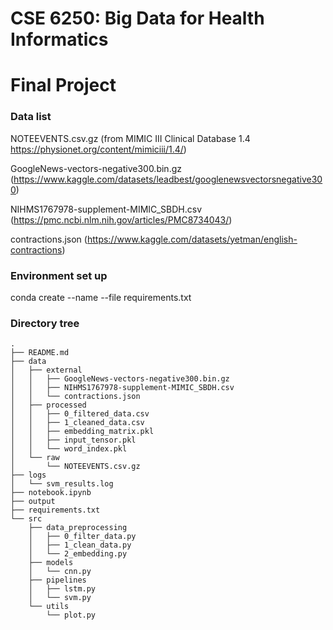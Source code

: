 # CSE 6250: Big Data for Health Informatics 

# Final Project

### Data list

NOTEEVENTS.csv.gz (from MIMIC III Clinical Database 1.4 https://physionet.org/content/mimiciii/1.4/)

GoogleNews-vectors-negative300.bin.gz (https://www.kaggle.com/datasets/leadbest/googlenewsvectorsnegative300)

NIHMS1767978-supplement-MIMIC_SBDH.csv (https://pmc.ncbi.nlm.nih.gov/articles/PMC8734043/)

contractions.json (https://www.kaggle.com/datasets/yetman/english-contractions)

### Environment set up

conda create --name <env> --file requirements.txt


### Directory tree

```
.
├── README.md
├── data
│   ├── external
│   │   ├── GoogleNews-vectors-negative300.bin.gz
│   │   ├── NIHMS1767978-supplement-MIMIC_SBDH.csv
│   │   └── contractions.json
│   ├── processed
│   │   ├── 0_filtered_data.csv
│   │   ├── 1_cleaned_data.csv
│   │   ├── embedding_matrix.pkl
│   │   ├── input_tensor.pkl
│   │   └── word_index.pkl
│   └── raw
│       └── NOTEEVENTS.csv.gz
├── logs
│   └── svm_results.log
├── notebook.ipynb
├── output
├── requirements.txt
└── src
    ├── data_preprocessing
    │   ├── 0_filter_data.py
    │   ├── 1_clean_data.py
    │   └── 2_embedding.py
    ├── models
    │   └── cnn.py
    ├── pipelines
    │   ├── lstm.py
    │   └── svm.py
    └── utils
        └── plot.py
```